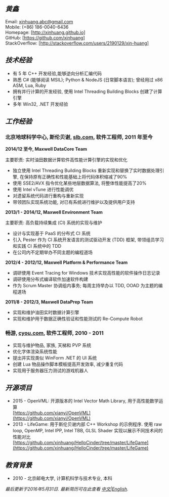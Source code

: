 ## ***黄鑫***

Email:            [xinhuang.abc@gmail.com]  
Mobile:           (+86) 186-0040-6436  
Homepage:         [http://xinhuang.github.io]  
GitHub:           [https://github.com/xinhuang]  
StackOverflow:    [http://stackoverflow.com/users/2190129/xin-huang]  


## ***技术经验***

* 有 5 年 C++ 开发经验,能够逆向分析汇编代码
* 熟悉 C# (能够阅读 MSIL); Python & NodeJS (日常脚本语言); 曾经用过 x86 ASM, Lua, Ruby
* 拥有并行计算的开发经验, 使用 Intel Threading Building Blocks 创建了计算引擎
* 多年 Win32, .NET 开发经验


## ***工作经验***


### **北京地球科学中心, 斯伦贝谢, [slb.com](http://www.slb.com), 软件工程师, 2011 年至今**

**2014/12 至今, Maxwell DataCore Team**

主要职责: 实时油田数据计算软件高性能计算引擎的实现和优化

* 独立使用 Intel Threading Building Blocks 重新实现和替换了实时数据处理引擎, 在保持原有正确性和性能基础上将代码体积缩减了90%
* 使用 SSE2/AVX 指令优化某些地层数据算法, 将整体性能提高了20%
* 使用 Intel vTune 进行性能调优
* 对遗留系统代码进行重构与重新实现
* 带领团队实现系统功能, 对已有系统进行维护以及提供用户支持


**2013/1 - 2014/12, Maxwell Environment Team**

主要职责: 高负载持续集成 (CI) 系统的实现与维护

* 设计与实现基于 PaaS 的分布式 CI 系统
* 引入 Pester 作为 CI 系统开发语言的测试驱动开发 (TDD) 框架, 带领组员学习和实践 CI 系统中的 TDD
* 在公司内不定期举办不同主题的编程道场

**2012/4 - 2012/12, Maxwell Platform & Performance Team**

* 调研使用 Event Tracing for Windows 技术实现高性能的软件操作日志记录
* 调研使用分布式编译软件加速软件构建
* 作为 Scrum Master 协调组内事务; 每周主持举办以 TDD, OOAD 为主题的编程道场

**2011/8 - 2012/3, Maxwell DataPrep Team**

* 实现和维护油田实时数据计算引擎  
* 实现和维护用于数据正确性验证和性能测试的 Re-Compute Robot  

### **畅游, [cyou.com](http://www.cyou.com), 软件工程师, 2010 - 2011**

* 实现与维护物品, 家族, 天梯和 PVP 系统  
* 优化字体渲染系统性能  
* 提出并实现类似 WinForm .NET 的 UI 系统   
* 创建 Lua 物品操作脚本模板提高开发效率, 减少重复代码  
* 实现用于服务器压力测试的游戏机器人

## ***开源项目***

*  2015 - OpenVML: 开源版本的 Intel Vector Math Library, 用于高性能数学运算  
    [https://github.com/xianyi/OpenVML](https://github.com/xianyi/OpenVML)
*  2013 - LifeGame: 用于斯伦贝谢内部 C++ Workshop 的示例程序. 使用 raw loop, OpenMP, Intel IPP, Intel TBB, GLSL Shader 实现以展示不同技术间的性能对比  
    [https://github.com/xinhuang/HelloCinder/tree/master/LifeGame](https://github.com/xinhuang/HelloCinder/tree/master/LifeGame)

## ***教育背景***
*  2010 - 北京邮电大学, 计算机科学与技术专业, 本科

*最后更新于2016年5月31日. 最新简历可在此查看
[中文](http://xinhuang.github.io/resume_cn.pdf)|[English](http://xinhuang.github.io/resume.pdf).*


[xinhuang.abc@gmail.com]:                             mailto:xinhuang.abc@gmail.com
[https://github.com/xinhuang]:                        https://github.com/xinhuang
[http://stackoverflow.com/users/2190129/xin-huang]:   http://stackoverflow.com/users/2190129/xin-huang
[http://xinhuang.github.io]:                          http://xinhuang.github.io
